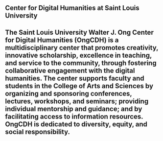 ## Center for Digital Humanities at Saint Louis University

## The Saint Louis University Walter J. Ong Center for Digital Humanities (OngCDH) is a multidisciplinary center that promotes creativity, innovative scholarship, excellence in teaching, and service to the community, through fostering collaborative engagement with the digital humanities. The center supports faculty and students in the College of Arts and Sciences by organizing and sponsoring conferences, lectures, workshops, and seminars; providing individual mentorship and guidance; and by facilitating access to information resources. OngCDH is dedicated to diversity, equity, and social responsibility.

<!--

**Here are some ideas to get you started:**

🙋‍♀️ A short introduction - what is your organization all about?
🌈 Contribution guidelines - how can the community get involved?
👩‍💻 Useful resources - where can the community find your docs? Is there anything else the community should know?
🍿 Fun facts - what does your team eat for breakfast?
🧙 Remember, you can do mighty things with the power of [Markdown](https://docs.github.com/github/writing-on-github/getting-started-with-writing-and-formatting-on-github/basic-writing-and-formatting-syntax)
-->
